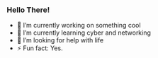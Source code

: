 ### Hello There!
- 🔭 I’m currently working on something cool
- 🌱 I’m currently learning cyber and networking
- 🤔 I’m looking for help with life
- ⚡ Fun fact: Yes.
